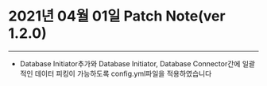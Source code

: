 2021년 04월 01일 Patch Note(ver 1.2.0)
===
***

- Database Initiator추가와 Database Initiator, Database Connector간에 일괄적인 데이터 피킹이 가능하도록 config.yml파일을 적용하였습니다
